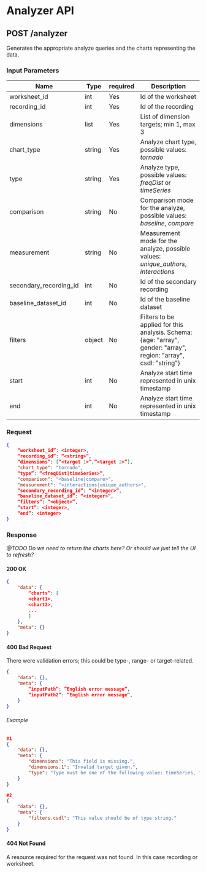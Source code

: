 # Analyzer API

## POST /analyzer

Generates the appropriate analyze queries and the charts representing the data.

### Input Parameters

| **Name** | **Type** |**required**| **Description** |
|----------|----------|----|-----------------|
|worksheet_id|int|Yes|Id of the worksheet|
|recording_id|int|Yes|Id of the recording|
|dimensions|list|Yes|List of dimension targets; min 1, max 3|
|chart_type|string|Yes|Analyze chart type, possible values: *tornado*|
|type|string|Yes|Analyze type, possible values: *freqDist* or *timeSeries*|
|comparison|string|No|Comparison mode for the analyze, possible values: *baseline*, *compare*|
|measurement|string|No|Measurement mode for the analyze, possible values: *unique_authors*, *interactions*|
|secondary_recording_id|int|No|Id of the secondary recording|
|baseline_dataset_id|int|No|Id of the baseline dataset|
|filters|object|No|Filters to be applied for this analysis. Schema: {age: "array", gender: "array", region: "array", csdl: "string"}|
|start|int|No|Analyze start time represented in unix timestamp|
|end|int|No|Analyze start time represented in unix timestamp|

### Request

```json
{
    “worksheet_id”: <integer>,
    “recording_id”: “<string>”,
    “dimensions”: [“<target 1>”,”<target 2>”],
    "chart_type": "tornado",
    “type”: “<freqDist|timeSeries>”,
	"comparison": "<baseline|compare>",
	"measurement": "<interactions|unique_authors>",
    “secondary_recording_id”: “<integer>”,
    “baseline_dataset_id”: “<integer>”,
    “filters”: “<object>”,
    “start”: <integer>,
    “end”: <integer>
}
```

### Response

*@TODO Do we need to return the charts here? Or should we just tell the UI to
refresh?*

#### 200 OK

```json
{
    "data": {
        “charts”: [
        <chart1>,
        <chart2>,
        ...
        ]
    },
    "meta": {}
}
```

#### 400 Bad Request

There were validation errors; this could be type-, range- or target-related.

```json
{
    "data": {},
    "meta": {
        “inputPath”: ”English error message”,
        “inputPath2”: ”English error message”,
    }
}
```

###### Example

```json
#1
{
    "data": {},
    "meta": {
        "dimensions": "This field is missing.",
		"dimensions.1": "Invalid target given.",
		"type": "Type must be one of the following value: timeSeries, freqDist"
    }
}

#2
{
    "data": {},
    "meta": {
        "filters.csdl": "This value should be of type string."
    }
}
```

#### 404 Not Found

A resource required for the request was not found. In this case recording or worksheet.